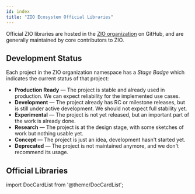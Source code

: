 ```yaml
---
id: index
title: "ZIO Ecosystem Official Libraries"
---
```


Official ZIO libraries are hosted in the [ZIO organization](https://github.com/zio/) on GitHub, and are generally maintained by core contributors to ZIO.

## Development Status

Each project in the ZIO organization namespace has a _Stage Badge_ which indicates the current status of that project:

* **Production Ready** — The project is stable and already used in production. We can expect reliability for the implemented use cases.
* **Development** — The project already has RC or milestone releases, but is still under active development. We should not expect full stability yet.
* **Experimental** — The project is not yet released, but an important part of the work is already done.
* **Research** — The project is at the design stage, with some sketches of work but nothing usable yet.
* **Concept** — The project is just an idea, development hasn't started yet.
* **Deprecated** — The project is not maintained anymore, and we don't recommend its usage.

## Official Libraries

import DocCardList from '@theme/DocCardList';

 <DocCardList />
